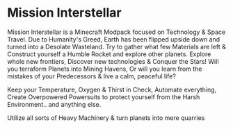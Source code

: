 # Mission Interstellar
Mission Interstellar is a Minecraft Modpack focused on Technology & Space Travel. Due to Humanity's Greed, Earth has been flipped upside down and turned into a Desolate Wasteland. Try to gather what few Materials are left & Construct yourself a Humble Rocket and explore other planets. Explore whole new frontiers, Discover new technologies & Conquer the Stars! Will you terraform Planets into Mining Havens, Or will you learn from the mistakes of your Predecessors & live a calm, peaceful life?

Keep your Temperature, Oxygen & Thirst in Check, Automate everything, Create Overpowered Powersuits to protect yourself from the Harsh Environment.. and anything else.

Utilize all sorts of Heavy Machinery & turn planets into mere quarries
